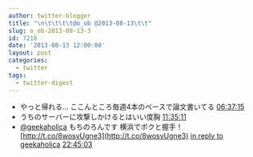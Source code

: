 ```yaml
---
author: twitter-blogger
title: "\n\t\t\t\t@o_ob @2013-08-13\t\t"
slug: o_ob-2013-08-13-3
id: 7218
date: '2013-08-13 12:00:00'
layout: post
categories:
  - twitter
tags:
  - twitter-digest
---
```


*   やっと帰れる… ここんところ毎週4本のペースで論文書いてる [06:37:15](http://twitter.com/o_ob/statuses/367037088857735168)
*   うちのサーバーに攻撃しかけるとはいい度胸 [11:35:11](http://twitter.com/o_ob/statuses/367112066064056321)
*   [@geekaholica](http://twitter.com/geekaholica) もちのろんです 横浜でボクと握手！ [http://t.co/8wosvUgne3](http://t.co/8wosvUgne3) [in reply to geekaholica](http://twitter.com/geekaholica/statuses/367273734886801409) [22:45:03](http://twitter.com/o_ob/statuses/367280641412313088)